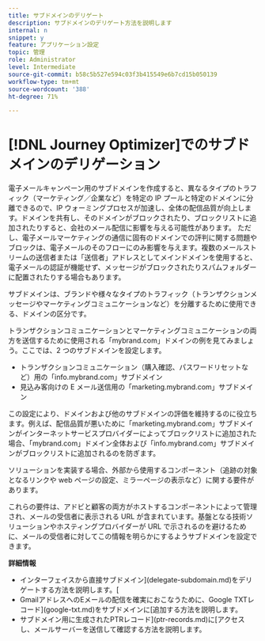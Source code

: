 ```yaml
---
title: サブドメインのデリゲート
description: サブドメインのデリゲート方法を説明します
internal: n
snippet: y
feature: アプリケーション設定
topic: 管理
role: Administrator
level: Intermediate
source-git-commit: b58c5b527e594c03f3b415549e6b7cd15b050139
workflow-type: tm+mt
source-wordcount: '388'
ht-degree: 71%

---
```



# [!DNL Journey Optimizer]でのサブドメインのデリゲーション

電子メールキャンペーン用のサブドメインを作成すると、異なるタイプのトラフィック（マーケティング／企業など）を特定の IP プールと特定のドメインに分離できるので、IP ウォーミングプロセスが加速し、全体の配信品質が向上します。ドメインを共有し、そのドメインがブロックされたり、ブロックリストに追加されたりすると、会社のメール配信に影響を与える可能性があります。 ただし、電子メールマーケティングの通信に固有のドメインでの評判に関する問題やブロックは、電子メールのそのフローにのみ影響を与えます。複数のメールストリームの送信者または「送信者」アドレスとしてメインドメインを使用すると、電子メールの認証が機能せず、メッセージがブロックされたりスパムフォルダーに配置されたりする場合もあります。

サブドメインは、ブランドや様々なタイプのトラフィック（トランザクションメッセージやマーケティングコミュニケーションなど）を分離するために使用できる、ドメインの区分です。

トランザクションコミュニケーションとマーケティングコミュニケーションの両方を送信するために使用される「mybrand.com」ドメインの例を見てみましょう。ここでは、2 つのサブドメインを設定します。

* トランザクションコミュニケーション（購入確認、パスワードリセットなど）用の「info.mybrand.com」サブドメイン
* 見込み客向けの E メール送信用の「marketing.mybrand.com」サブドメイン

この設定により、ドメインおよび他のサブドメインの評価を維持するのに役立ちます。例えば、配信品質が悪いために「marketing.mybrand.com」サブドメインがインターネットサービスプロバイダーによってブロックリストに追加された場合、「mybrand.com」ドメイン全体および「info.mybrand.com」サブドメインがブロックリストに追加されるのを防ぎます。

ソリューションを実装する場合、外部から使用するコンポーネント（追跡の対象となるリンクや web ページの設定、ミラーページの表示など）に関する要件があります。

これらの要件は、アドビと顧客の両方がホストするコンポーネントによって管理され、メールの受信者に表示される URL が含まれています。基盤となる技術ソリューションやホスティングプロバイダーが URL で示されるのを避けるために、メールの受信者に対してこの情報を明らかにするようサブドメインを設定できます。

**詳細情報**

* インターフェイスから直接サブドメイン](delegate-subdomain.md)をデリゲートする方法を説明します。[
* GmailアドレスへのEメールの配信を確実におこなうために、Google TXTレコード](google-txt.md)をサブドメインに[追加する方法を説明します。
* サブドメイン用に生成されたPTRレコード](ptr-records.md)に[アクセスし、メールサーバーを送信して確認する方法を説明します。
